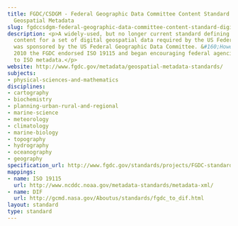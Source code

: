 ```yaml
---
title: FGDC/CSDGM - Federal Geographic Data Committee Content Standard for Digital
  Geospatial Metadata
slug: fgdccsdgm-federal-geographic-data-committee-content-standard-digital-ge
description: <p>A widely-used, but no longer current standard defining the information
  content for a set of digital geospatial data required by the US Federal Government.</p><p>CSDGM
  was sponsored by the US Federal Geographic Data Committee. &#160;However, in September
  2010 the FGDC endorsed ISO 19115 and began encouraging federal agencies to transition
  to ISO metadata.</p>
website: http://www.fgdc.gov/metadata/geospatial-metadata-standards/
subjects:
- physical-sciences-and-mathematics
disciplines:
- cartography
- biochemistry
- planning-urban-rural-and-regional
- marine-science
- meteorology
- climatology
- marine-biology
- topography
- hydrography
- oceanography
- geography
specification_url: http://www.fgdc.gov/standards/projects/FGDC-standards-projects/metadata/base-metadata/v2_0698.pdf
mappings:
- name: ISO 19115
  url: http://www.ncddc.noaa.gov/metadata-standards/metadata-xml/
- name: DIF
  url: http://gcmd.nasa.gov/Aboutus/standards/fgdc_to_dif.html
layout: standard
type: standard
---
```


